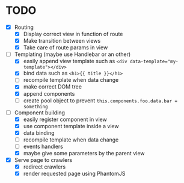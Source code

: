 TODO
====
- [x] Routing
    - [x] Display correct view in function of route
    - [x] Make transition between views
    - [x] Take care of route params in view
- [ ] Templating (maybe use Handlebar or an other)
    - [x] easily append view template such as `<div data-template="my-template"></div>`
    - [x] bind data such as `<h1>{{ title }}</h1>`
    - [ ] recompile template when data change
    - [x] make correct DOM tree
    - [x] append components
    - [ ] create pool object to prevent `this.components.foo.data.bar = something`
- [ ] Component building
    - [x] easily register component in view
    - [x] use component template inside a view
    - [x] data binding
    - [ ] recompile template when data change
    - [ ] events handlers
    - [x] maybe give some parameters by the parent view
- [x] Serve page to crawlers
    - [x] redirect crawlers
    - [x] render requested page using PhantomJS